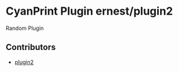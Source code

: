 # CyanPrint Plugin ernest/plugin2

Random Plugin

## Contributors
- [plugin2](mailto:ernest@atomi.cloud)